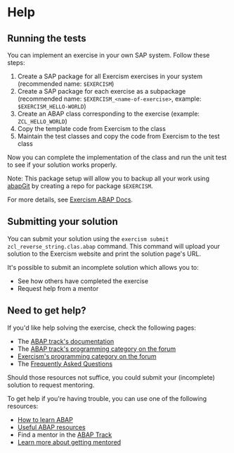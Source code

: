 # Help

## Running the tests

You can implement an exercise in your own SAP system. Follow these steps:

1. Create a SAP package for all Exercism exercises in your system (recommended name: `$EXERCISM`)
2. Create a SAP package for each exercise as a subpackage (recommended name: `$EXERCISM_<name-of-exercise>`, example: `$EXERCISM_HELLO-WORLD`)
3. Create an ABAP class corresponding to the exercise (example: `ZCL_HELLO_WORLD`)
4. Copy the template code from Exercism to the class
5. Maintain the test classes and copy the code from Exercism to the test class

Now you can complete the implementation of the class and run the unit test to see if your solution works properly.

Note: This package setup will allow you to backup all your work using [abapGit](https://abapgit.org) by creating a repo for package `$EXERCISM`.

For more details, see [Exercism ABAP Docs](https://exercism.org/docs/tracks/abap).

## Submitting your solution

You can submit your solution using the `exercism submit zcl_reverse_string.clas.abap` command.
This command will upload your solution to the Exercism website and print the solution page's URL.

It's possible to submit an incomplete solution which allows you to:

- See how others have completed the exercise
- Request help from a mentor

## Need to get help?

If you'd like help solving the exercise, check the following pages:

- The [ABAP track's documentation](https://exercism.org/docs/tracks/abap)
- The [ABAP track's programming category on the forum](https://forum.exercism.org/c/programming/abap)
- [Exercism's programming category on the forum](https://forum.exercism.org/c/programming/5)
- The [Frequently Asked Questions](https://exercism.org/docs/using/faqs)

Should those resources not suffice, you could submit your (incomplete) solution to request mentoring.

To get help if you're having trouble, you can use one of the following resources:

- [How to learn ABAP](https://exercism.org/docs/tracks/abap/learning)
- [Useful ABAP resources](https://exercism.org/docs/tracks/abap/resources)
- Find a mentor in the [ABAP Track](https://exercism.org/tracks/abap)
- [Learn more about getting mentored](https://exercism.org/docs/using/feedback/guide-to-being-mentored)